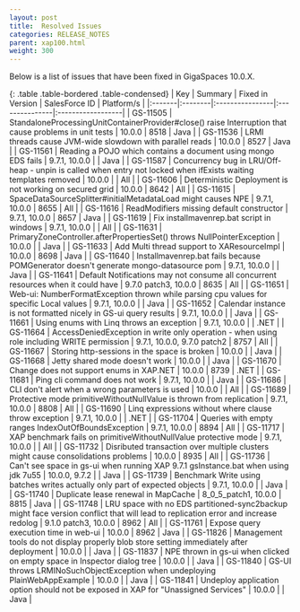 ```yaml
---
layout: post
title:  Resolved Issues
categories: RELEASE_NOTES
parent: xap100.html
weight: 300
---
```



Below is a list of issues that have been fixed in GigaSpaces 10.0.X.



{: .table .table-bordered .table-condensed}
| Key | Summary | Fixed in Version | SalesForce ID | Platform/s |
|:-------|:--------|:----------------|:---------------|:------------------|
| GS-11505 | StandaloneProcessingUnitContainerProvider#close() raise Interruption that cause problems in unit tests | 10.0.0 | 8518 | Java |
| GS-11536 | LRMI threads cause JVM-wide slowdown with parallel reads | 10.0.0 | 8527 | Java |
| GS-11561 | Reading a POJO which contains a document using mongo EDS fails | 9.7.1, 10.0.0 |  | Java |
| GS-11587 | Concurrency bug in LRU/Off-heap - unpin is called when entry not locked when ifExists waiting templates removed | 10.0.0 | | All |
| GS-11606 | Deterministic Deployment is not working on secured grid | 10.0.0 | 8642 | All |
| GS-11615 | SpaceDataSourceSplitter#initialMetadataLoad might causes NPE | 9.7.1, 10.0.0 | 8655 | All |
| GS-11616 | ReadModifiers missing default constructor | 9.7.1, 10.0.0 | 8657 | Java |
| GS-11619 | Fix installmavenrep.bat script in windows | 9.7.1, 10.0.0 |  | All |
| GS-11631 | PrimaryZoneController.afterPropertiesSet() throws NullPointerException | 10.0.0 | | Java |
| GS-11633 | Add Multi thread support to XAResourceImpl | 10.0.0 | 8698 | Java |
| GS-11640 | Installmavenrep.bat fails because POMGenerator doesn't generate mongo-datasource pom | 9.7.1, 10.0.0 |  | Java |
| GS-11641 | Default Notifications may not consume all concurrent resources when it could have | 9.7.0 patch3, 10.0.0 | 8635 | All |
| GS-11651 | Web-ui: NumberFormatException thrown while parsing cpu values for specific Local values | 9.7.1, 10.0.0 |  | Java |
| GS-11652 | Calendar instance is not formatted nicely in GS-ui query results | 9.7.1, 10.0.0 | | Java |
| GS-11661 | Using enums with Linq throws an exception | 9.7.1, 10.0.0 | | .NET |
| GS-11664 | AccessDeniedException in write only operation - when using role including WRITE permission | 9.7.1, 10.0.0, 9.7.0 patch2 | 8757 | All |
| GS-11667 | Storing http-sessions in the space is broken | 10.0.0 |  | Java |
| GS-11668 | Jetty shared mode doesn't work | 10.0.0 | | Java |
| GS-11670 | Change does not support enums in XAP.NET | 10.0.0 | 8739 | .NET |
| GS-11681 | Ping cli command does not work | 9.7.1, 10.0.0 | | Java |
| GS-11686 | CLI don't alert when a wrong parameters is used | 10.0.0 | | All |
| GS-11689 | Protective mode primitiveWithoutNullValue is thrown from replication | 9.7.1, 10.0.0 | 8808 | All |
| GS-11690 | Linq expressions without where clause throw exception | 9.7.1, 10.0.0 | | .NET |
| GS-11704 | Queries with empty ranges IndexOutOfBoundsException | 9.7.1, 10.0.0 | 8894 | All |
| GS-11717 | XAP benchmark fails on primitiveWithoutNullValue protective mode | 9.7.1, 10.0.0 |  | All |
| GS-11732 | Disributed transaction over multiple clusters might cause consolidations problems | 10.0.0 | 8935 | All |
| GS-11736 | Can't see space in gs-ui when running XAP 9.7.1 gsInstance.bat when using jdk 7u55 | 10.0.0, 9.7.2 |  | Java |
| GS-11739 | Benchmark Write using batches writes actually only part of expected objects | 9.7.1, 10.0.0 |  | Java |
| GS-11740 | Duplicate lease renewal in MapCache | 8_0_5_patch1, 10.0.0 | 8815 | Java |
| GS-11748 | LRU space with no EDS partitioned-sync2backup might face version conflict that will lead to replication error and increase redolog | 9.1.0 patch3, 10.0.0 | 8962 | All |
| GS-11761 | Expose query execution time in web-ui | 10.0.0 | 8962 | Java |
| GS-11826 | Management tools do not display properly blob store setting immediately after deployment | 10.0.0 |  | Java |
| GS-11837 | NPE thrown in gs-ui when clicked on empty space in Inspector dialog tree | 10.0.0 |  | Java |
| GS-11840 | GS-UI throws LRMINoSuchObjectException when undeploying PlainWebAppExample | 10.0.0 |  | Java |
| GS-11841 | Undeploy application option should not be exposed in XAP for "Unassigned Services" | 10.0.0 |  | Java |